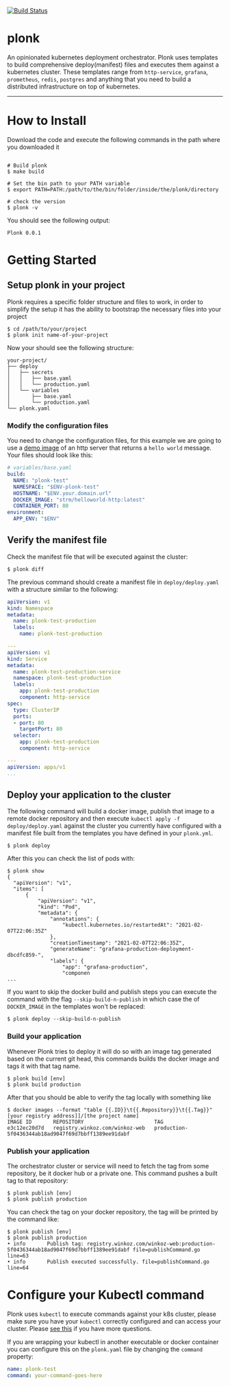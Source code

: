[![Build Status](https://drone.winkoz.com/api/badges/winkoz/plonk/status.svg)](https://drone.winkoz.com/winkoz/plonk)

# plonk

An opinionated kubernetes deployment orchestrator. Plonk uses templates to build comprehensive deploy(manifest) files and executes them against a kubernetes cluster. These templates range from `http-service`, `grafana`, `prometheus`, `redis`, `postgres` and anything that you need to build a distributed infrastructure on top of kubernetes.

---

# How to Install

Download the code and execute the following commands in the path where you downloaded it

```console

# Build plonk
$ make build

# Set the bin path to your PATH variable
$ export PATH=PATH:/path/to/the/bin/folder/inside/the/plonk/directory

# check the version
$ plonk -v 
```

You should see the following output: 

```console
Plonk 0.0.1
```

# Getting Started

## Setup plonk in your project

Plonk requires a specific folder structure and files to work, in order to simplify the setup it has the ability to bootstrap the necessary files into your project

```console
$ cd /path/to/your/project
$ plonk init name-of-your-project
```

Now your should see the following structure:
```
your-project/
├── deploy
│   ├── secrets
│   │   ├── base.yaml
│   │   └── production.yaml
│   └── variables
│       ├── base.yaml
│       └── production.yaml
└── plonk.yaml
```

### Modify the configuration files

You need to change the configuration files, for this example we are going to use a [demo image](https://hub.docker.com/r/strm/helloworld-http/) of an http server that returns a `hello world` message. Your files should look like this:

```yaml
# variables/base.yaml
build:
  NAME: "plonk-test"
  NAMESPACE: "$ENV-plonk-test"
  HOSTNAME: "$ENV.your.domain.url"
  DOCKER_IMAGE: "strm/helloworld-http:latest"
  CONTAINER_PORT: 80
environment:
  APP_ENV: "$ENV"
```

##  Verify the manifest file

Check the manifest file that will be executed against the cluster:

```console
$ plonk diff
```

The previous command should create a manifest file in `deploy/deploy.yaml` with a structure similar to the following: 

```yaml
apiVersion: v1
kind: Namespace
metadata:
  name: plonk-test-production
  labels:
    name: plonk-test-production

---
apiVersion: v1
kind: Service
metadata:
  name: plonk-test-production-service
  namespace: plonk-test-production
  labels:
    app: plonk-test-production
    component: http-service
spec:
  type: ClusterIP
  ports:
  - port: 80
    targetPort: 80
  selector:
    app: plonk-test-production
    component: http-service

---
apiVersion: apps/v1
...
```


## Deploy your application to the cluster

The following command will build a docker image, publish that image to a remote docker repository and then execute `kubectl apply -f deploy/deploy.yaml` against the cluster you currently have configured with a manifest file built from the templates you have defined in your `plonk.yml`.

```console
$ plonk deploy
```

After this you can check the list of pods with:

```console
$ plonk show
{
  "apiVersion": "v1",
  "items": [
      {
          "apiVersion": "v1",
          "kind": "Pod",
          "metadata": {
              "annotations": {
                  "kubectl.kubernetes.io/restartedAt": "2021-02-07T22:06:35Z"
              },
              "creationTimestamp": "2021-02-07T22:06:35Z",
              "generateName": "grafana-production-deployment-dbcdfc859-",
              "labels": {
                  "app": "grafana-production",
                  "componen
...
```

If you want to skip the docker build and publish steps you can execute the command with the flag `--skip-build-n-publish` in which case the of `DOCKER_IMAGE` in the templates won't be replaced:

```console
$ plonk deploy --skip-build-n-publish
```

### Build your application

Whenever Plonk tries to deploy it will do so with an image tag generated based on the current git head, this commands builds the docker image and tags it with that tag name.

```console
$ plonk build [env]
$ plonk build production
```

After that you should be able to verify the tag locally with something like
```console
$ docker images --format "table {{.ID}}\t{{.Repository}}\t{{.Tag}}" [your registry address]]/[the project name]
IMAGE ID       REPOSITORY                       TAG
e3c12ec20d7d   registry.winkoz.com/winkoz-web   production-5f0436344ab18ad9047f69d7bbff1389ee91dabf
```

### Publish your application

The orchestrator cluster or service will need to fetch the tag from some repository, be it docker hub or a private one. This command pushes a built tag to that repository:

```console
$ plonk publish [env]
$ plonk publish production
```

You can check the tag on your docker repository, the tag will be printed by the command like:
```console
$ plonk publish [env]
$ plonk publish production
• info		 Publish tag: registry.winkoz.com/winkoz-web:production-5f0436344ab18ad9047f69d7bbff1389ee91dabf file=publishCommand.go line=63
• info		 Publish executed successfully. file=publishCommand.go line=64
```

# Configure your Kubectl command

Plonk uses `kubectl` to execute commands against your k8s cluster, please make sure you have your `kubectl` correctly configured and can access your cluster. Please [see this](https://kubernetes.io/docs/tasks/tools/install-kubectl/) if you have more questions. 


If you are wrapping your kubectl in another executable or docker container you can configure this on the `plonk.yaml` file by changing the `command` property: 

```yaml
name: plonk-test
command: your-command-goes-here
```
